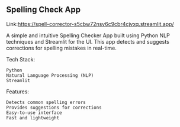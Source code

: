 ## Spelling Check App
Link:https://spell-corrector-s5cbw72nsv6c9cbr4cjvxq.streamlit.app/

A simple and intuitive Spelling Checker App built using Python NLP techniques and Streamlit for the UI. This app detects and suggests corrections for spelling mistakes in real-time.

Tech Stack:

    Python
    Natural Language Processing (NLP)
    Streamlit

Features:

    Detects common spelling errors
    Provides suggestions for corrections
    Easy-to-use interface
    Fast and lightweight
